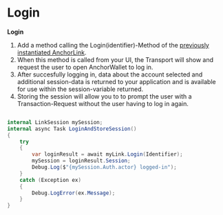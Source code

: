 # Login

**Login**

1. Add a method calling the Login(identifier)-Method of the [previously instantiated AnchorLink](https://liquiidio.gitbook.io/unity-plugin-suite/v/anchorlink/examples/example_a).
2. When this method is called from your UI, the Transport will show and request the user to open AnchorWallet to log in.
3. After succesfully logging in, data about the account selected and additional session-data is returned to your application and is available for use within the session-variable returned.
4. Storing the session will allow you to to prompt the user with a Transaction-Request without the user having to log in again.

```csharp

internal LinkSession mySession;
internal async Task LoginAndStoreSession()
{
	try
	{
		var loginResult = await myLink.Login(Identifier);
		mySession = loginResult.Session;
		Debug.Log($"{mySession.Auth.actor} logged-in");
	}
	catch (Exception ex)
	{
		Debug.LogError(ex.Message);
	}
}
```
